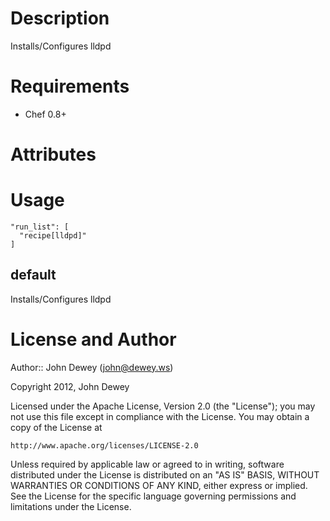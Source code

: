 Description
===========

Installs/Configures lldpd

Requirements
============

* Chef 0.8+

Attributes
==========

Usage
=====

    "run_list": [
      "recipe[lldpd]"
    ]

default
----

Installs/Configures lldpd

License and Author
==================

Author:: John Dewey (<john@dewey.ws>)

Copyright 2012, John Dewey

Licensed under the Apache License, Version 2.0 (the "License");
you may not use this file except in compliance with the License.
You may obtain a copy of the License at

    http://www.apache.org/licenses/LICENSE-2.0

Unless required by applicable law or agreed to in writing, software
distributed under the License is distributed on an "AS IS" BASIS,
WITHOUT WARRANTIES OR CONDITIONS OF ANY KIND, either express or implied.
See the License for the specific language governing permissions and
limitations under the License.
